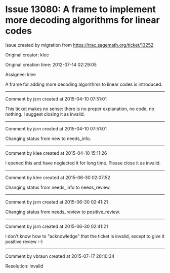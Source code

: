# Issue 13080: A frame to implement more decoding algorithms for linear codes

Issue created by migration from https://trac.sagemath.org/ticket/13252

Original creator: klee

Original creation time: 2012-07-14 02:29:05

Assignee: klee

A frame for adding more decoding algorithms to linear codes is introduced.


---

Comment by jsrn created at 2015-04-10 07:51:01

This ticket makes no sense: there is no proper explanation, no code, no nothing. I suggest closing it as invalid.


---

Comment by jsrn created at 2015-04-10 07:51:01

Changing status from new to needs_info.


---

Comment by klee created at 2015-04-10 15:11:26

I opened this and have neglected it for long time. Please close it as invalid.


---

Comment by klee created at 2015-06-30 02:07:52

Changing status from needs_info to needs_review.


---

Comment by jsrn created at 2015-06-30 02:41:21

Changing status from needs_review to positive_review.


---

Comment by jsrn created at 2015-06-30 02:41:21

I don't know how to "acknowledge" that the ticket is invalid, except to give it positive review :-)


---

Comment by vbraun created at 2015-07-17 20:10:34

Resolution: invalid

